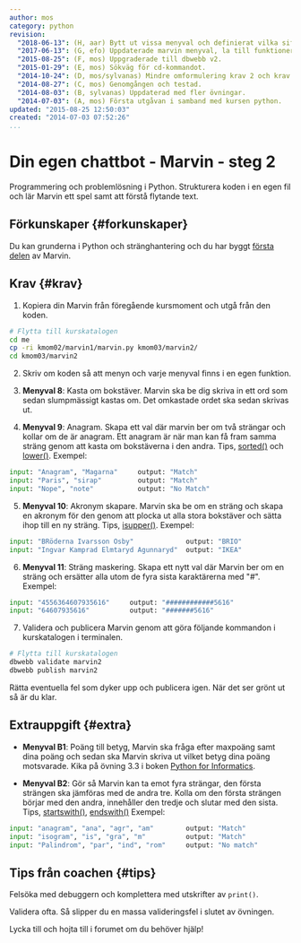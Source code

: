 ```yaml
---
author: mos
category: python
revision:
  "2018-06-13": (H, aar) Bytt ut vissa menyval och definierat vilka siffror valen är.
  "2017-06-13": (G, efo) Uppdaterade marvin menyval, la till funktioner och modul.
  "2015-08-25": (F, mos) Uppgraderade till dbwebb v2.
  "2015-01-29": (E, mos) Sökväg för cd-kommandot.
  "2014-10-24": (D, mos/sylvanas) Mindre omformulering krav 2 och krav 3.
  "2014-08-27": (C, mos) Genomgången och testad.
  "2014-08-03": (B, sylvanas) Uppdaterad med fler övningar.
  "2014-07-03": (A, mos) Första utgåvan i samband med kursen python.
updated: "2015-08-25 12:50:03"
created: "2014-07-03 07:52:26"
...
```

Din egen chattbot - Marvin - steg 2
==================================

Programmering och problemlösning i Python. Strukturera koden i en egen fil och lär Marvin ett spel samt att förstå flytande text.

<!--more-->


Förkunskaper {#forkunskaper}
-----------------------

Du kan grunderna i Python och stränghantering och du har byggt [första delen](uppgift/din-egen-chattbot-marvin-steg-1-v2) av Marvin.



<!-- Introduktion {#intro}
-----------------------

Spelet "Guess the number" är ett enkelt gissningsspel där någon tänker på ett tal mellan 1-100. Man har 6 gissningar på sig att gissa rätt tal. Vid varje gissning så får man svar om talet är "för lågt", "för högt" eller "rätt gissat".

Kapitel 4 i boken [Invent your games with Python](kunskap/boken-invent-your-own-computer-games-with-python) beskriver hur spelet "Guess the number" kan implementeras. -->



Krav {#krav}
-----------------------

1. Kopiera din Marvin från föregående kursmoment och utgå från den koden.

```bash
# Flytta till kurskatalogen
cd me
cp -ri kmom02/marvin1/marvin.py kmom03/marvin2/
cd kmom03/marvin2
```

2. Skriv om koden så att menyn och varje menyval finns i en egen funktion.

<!-- 3. Döp om nuvarande `marvin.py` till `main.py`. -->

<!-- 4. Skapa en ny fil `marvin.py` och lägg alla menyvalsfunktioner i denna nya Pythonmodul. Importera `marvin.py` i `main.py`. -->

<!-- 5. Menyval: Som löser spelet "Guess the number" där Marvin tänker på ett tal mellan 1-100 och spelaren ska gissa vilket det är. För varje gissning ska Marvin berätta om gissningen var högre eller lägre än det han tänkte på. Spelaren ska ha 6 gissningar på sig. -->

3. **Menyval 8**: Kasta om bokstäver. Marvin ska be dig skriva in ett ord som sedan slumpmässigt kastas om. Det omkastade ordet ska sedan skrivas ut.

4. **Menyval 9**: Anagram. Skapa ett val där marvin ber om två strängar och kollar om de är anagram. Ett anagram är när man kan få fram samma sträng genom att kasta om bokstäverna i den andra. Tips, [sorted()](https://docs.python.org/3/howto/sorting.html) och [lower()](https://docs.python.org/3/library/stdtypes.html#str.lower). Exempel:
```python
input: "Anagram", "Magarna"     output: "Match"
input: "Paris", "sirap"         output: "Match"
input: "Nope", "note"           output: "No Match"
```

5. **Menyval 10**: Akronym skapare. Marvin ska be om en sträng och skapa en akronym för den genom att plocka ut alla stora bokstäver och sätta ihop till en ny sträng. Tips, [isupper()](https://docs.python.org/3/library/stdtypes.html#str.isupper). Exempel:
```python
input: "BRöderna Ivarsson Osby"             output: "BRIO"
input: "Ingvar Kamprad Elmtaryd Agunnaryd"  output: "IKEA"
```

6. **Menyval 11**: Sträng maskering. Skapa ett nytt val där Marvin ber om en sträng och ersätter alla utom de fyra sista karaktärerna med "#".  Exempel:
```python
input: "4556364607935616"     output: "############5616"
input: "64607935616"          output: "#######5616"
```

7. Validera och publicera Marvin genom att göra följande kommandon i kurskatalogen i terminalen.

```bash
# Flytta till kurskatalogen
dbwebb validate marvin2
dbwebb publish marvin2
```

Rätta eventuella fel som dyker upp och publicera igen. När det ser grönt ut så är du klar.



Extrauppgift {#extra}
-----------------------

* **Menyval B1**: Poäng till betyg, Marvin ska fråga efter maxpoäng samt dina poäng och sedan ska Marvin skriva ut vilket betyg dina poäng motsvarade. Kika på övning 3.3 i boken [Python for Informatics](kunskap/boken-python-for-informatics-exploring-information).

* **Menyval B2**: Gör så Marvin kan ta emot fyra strängar, den första strängen ska jämföras med de andra tre. Kolla om den första strängen börjar med den andra, innehåller den tredje och slutar med den sista. Tips, [startswith()](https://docs.python.org/3/library/stdtypes.html#str.startswith), [endswith()](https://docs.python.org/3/library/stdtypes.html#str.endswith) Exempel:
```python
input: "anagram", "ana", "agr", "am"        output: "Match"
input: "isogram", "is", "gra", "m"          output: "Match"
input: "Palindrom", "par", "ind", "rom"     output: "No match"
```


Tips från coachen {#tips}
-----------------------

Felsöka med debuggern och komplettera med utskrifter av `print()`.

Validera ofta. Så slipper du en massa valideringsfel i slutet av övningen.

Lycka till och hojta till i forumet om du behöver hjälp!
